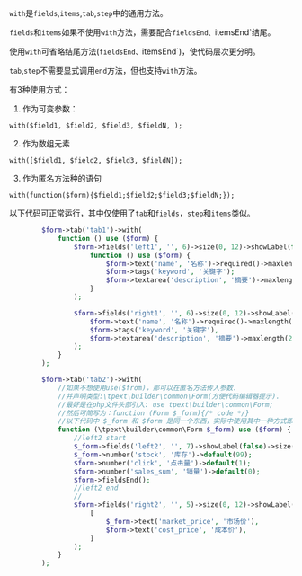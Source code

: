 `with`是`fields`,`items`,`tab`,`step`中的通用方法。

`fields`和`items`如果不使用`with`方法，需要配合`fieldsEnd、`itemsEnd`结尾。

使用`with`可省略结尾方法(`fieldsEnd、`itemsEnd`)，使代码层次更分明。

`tab`,`step`不需要显式调用`end`方法，但也支持`with`方法。

有3种使用方式：

1. 作为可变参数：

`with($field1, $field2, $field3, $fieldN, );`

2. 作为数组元素

`with([$field1, $field2, $field3, $fieldN]);`

3. 作为匿名方法种的语句

`with(function($form){$field1;$field2;$field3;$fieldN;});`

以下代码可正常运行，其中仅使用了`tab`和`fields`，`step`和`items`类似。

```php
        $form->tab('tab1')->with(
            function () use ($form) {
                $form->fields('left1', '', 6)->size(0, 12)->showLabel(false)->with(
                    function () use ($form) {
                        $form->text('name', '名称')->required()->maxlength(55);
                        $form->tags('keyword', '关键字');
                        $form->textarea('description', '摘要')->maxlength(255);
                    }
                );

                $form->fields('right1', '', 6)->size(0, 12)->showLabel(false)->with(
                    $form->text('name', '名称')->required()->maxlength(55),
                    $form->tags('keyword', '关键字'),
                    $form->textarea('description', '摘要')->maxlength(255)
                );
            }
        );

        $form->tab('tab2')->with(
            //如果不想使用use($from)，那可以在匿名方法传入参数.
            //并声明类型:\tpext\builder\common\Form(方便代码编辑器提示).
            //最好是在php文件头部引入: use tpext\builder\common\Form; 
            //然后可简写为：function (Form $_form){/* code */}
            //以下代码中 $_form 和 $form 是同一个东西，实际中使用其中一种方式即可。
            function (\tpext\builder\common\Form $_form) use ($form) {
                //left2 start
                $_form->fields('left2', '', 7)->showLabel(false)->size(0, 12);
                $_form->number('stock', '库存')->default(99);
                $form->number('click', '点击量')->default(1);
                $form->number('sales_sum', '销量')->default(0);
                $form->fieldsEnd();
                //left2 end
                //
                $form->fields('right2', '', 5)->size(0, 12)->showLabel(false)->with(
                    [
                        $_form->text('market_price', '市场价'),
                        $form->text('cost_price', '成本价'),
                    ]
                );
            }
        );
```